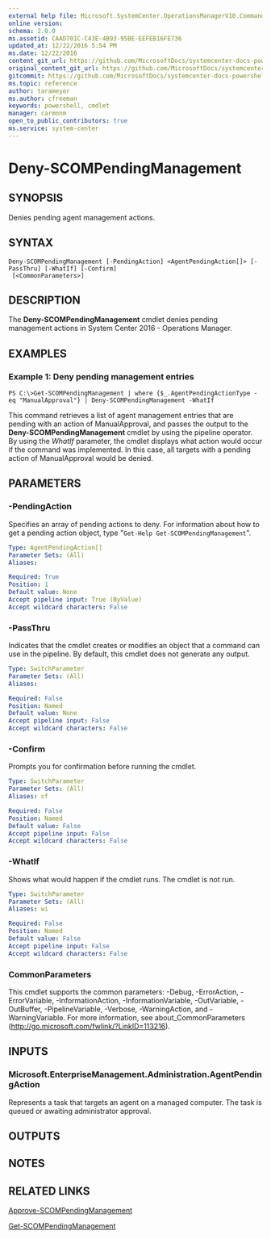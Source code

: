 ```yaml
---
external help file: Microsoft.SystemCenter.OperationsManagerV10.Commands.dll-Help.xml
online version: 
schema: 2.0.0
ms.assetid: CAAD701C-C43E-4B93-95BE-EEFEB16FE736
updated_at: 12/22/2016 5:54 PM
ms.date: 12/22/2016
content_git_url: https://github.com/MicrosoftDocs/systemcenter-docs-powershell/blob/master/systemcenter-cmdlets/SystemCenter2016/OperationsManager/vlatest/Deny-SCOMPendingManagement.md
original_content_git_url: https://github.com/MicrosoftDocs/systemcenter-docs-powershell/blob/master/systemcenter-cmdlets/SystemCenter2016/OperationsManager/vlatest/Deny-SCOMPendingManagement.md
gitcommit: https://github.com/MicrosoftDocs/systemcenter-docs-powershell/blob/17c3a51bd892aad46c731d9f381f0704b4815004/systemcenter-cmdlets/SystemCenter2016/OperationsManager/vlatest/Deny-SCOMPendingManagement.md
ms.topic: reference
author: tarameyer
ms.author: cfreeman
keywords: powershell, cmdlet
manager: carmonm
open_to_public_contributors: true
ms.service: system-center
---
```


# Deny-SCOMPendingManagement

## SYNOPSIS
Denies pending agent management actions.

## SYNTAX

```
Deny-SCOMPendingManagement [-PendingAction] <AgentPendingAction[]> [-PassThru] [-WhatIf] [-Confirm]
 [<CommonParameters>]
```

## DESCRIPTION
The **Deny-SCOMPendingManagement** cmdlet denies pending management actions in System Center 2016 - Operations Manager.

## EXAMPLES

### Example 1: Deny pending management entries
```
PS C:\>Get-SCOMPendingManagement | where {$_.AgentPendingActionType -eq "ManualApproval"} | Deny-SCOMPendingManagement -WhatIf
```

This command retrieves a list of agent management entries that are pending with an action of ManualApproval, and passes the output to the **Deny-SCOMPendingManagement** cmdlet by using the pipeline operator.
By using the *WhatIf* parameter, the cmdlet displays what action would occur if the command was implemented.
In this case, all targets with a pending action of ManualApproval would be denied.

## PARAMETERS

### -PendingAction
Specifies an array of pending actions to deny.
For information about how to get a pending action object, type "`Get-Help Get-SCOMPendingManagement`".

```yaml
Type: AgentPendingAction[]
Parameter Sets: (All)
Aliases: 

Required: True
Position: 1
Default value: None
Accept pipeline input: True (ByValue)
Accept wildcard characters: False
```

### -PassThru
Indicates that the cmdlet creates or modifies an object that a command can use in the pipeline.
By default, this cmdlet does not generate any output.

```yaml
Type: SwitchParameter
Parameter Sets: (All)
Aliases: 

Required: False
Position: Named
Default value: None
Accept pipeline input: False
Accept wildcard characters: False
```

### -Confirm
Prompts you for confirmation before running the cmdlet.

```yaml
Type: SwitchParameter
Parameter Sets: (All)
Aliases: cf

Required: False
Position: Named
Default value: False
Accept pipeline input: False
Accept wildcard characters: False
```

### -WhatIf
Shows what would happen if the cmdlet runs.
The cmdlet is not run.

```yaml
Type: SwitchParameter
Parameter Sets: (All)
Aliases: wi

Required: False
Position: Named
Default value: False
Accept pipeline input: False
Accept wildcard characters: False
```

### CommonParameters
This cmdlet supports the common parameters: -Debug, -ErrorAction, -ErrorVariable, -InformationAction, -InformationVariable, -OutVariable, -OutBuffer, -PipelineVariable, -Verbose, -WarningAction, and -WarningVariable. For more information, see about_CommonParameters (http://go.microsoft.com/fwlink/?LinkID=113216).

## INPUTS

### Microsoft.EnterpriseManagement.Administration.AgentPendingAction
Represents a task that targets an agent on a managed computer.
The task is queued or awaiting administrator approval.

## OUTPUTS

## NOTES

## RELATED LINKS

[Approve-SCOMPendingManagement](xref:SystemCenter2016/OperationsManager/vlatest/Approve-SCOMPendingManagement.md)

[Get-SCOMPendingManagement](xref:SystemCenter2016/OperationsManager/vlatest/Get-SCOMPendingManagement.md)

